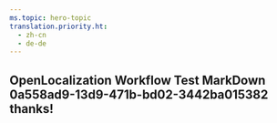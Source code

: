 ```yaml
---
ms.topic: hero-topic
translation.priority.ht: 
  - zh-cn
  - de-de
---
```

## OpenLocalization Workflow Test MarkDown 0a558ad9-13d9-471b-bd02-3442ba015382 thanks!

